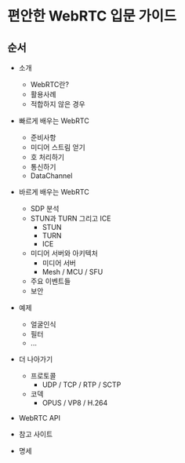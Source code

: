 # 편안한 WebRTC 입문 가이드

## 순서
- 소개
  - WebRTC란?
  - 활용사례
  - 적합하지 않은 경우

- 빠르게 배우는 WebRTC
  - 준비사항
  - 미디어 스트림 얻기
  - 호 처리하기
  - 통신하기
  - DataChannel
  
- 바르게 배우는 WebRTC
  - SDP 분석
  - STUN과 TURN 그리고 ICE
    - STUN
    - TURN
    - ICE
  - 미디어 서버와 아키텍처
    - 미디어 서버
    - Mesh / MCU / SFU
  - 주요 이벤트들
  - 보안

- 예제
  - 얼굴인식
  - 필터
  - ...

- 더 나아가기
  - 프로토콜
    - UDP / TCP / RTP / SCTP
  - 코덱
    - OPUS / VP8 / H.264

- WebRTC API
 
- 참고 사이트

- 명세